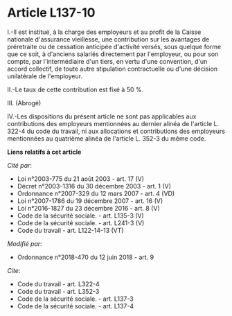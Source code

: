 # Article L137-10

I.-Il est institué, à la charge des employeurs et au profit de la Caisse nationale d'assurance vieillesse, une contribution
sur les avantages de préretraite ou de cessation anticipée d'activité versés, sous quelque forme que ce soit, à d'anciens
salariés directement par l'employeur, ou pour son compte, par l'intermédiaire d'un tiers, en vertu d'une convention, d'un
accord collectif, de toute autre stipulation contractuelle ou d'une décision unilatérale de l'employeur.

II.-Le taux de cette contribution est fixé à 50 %.

III. (Abrogé)

IV.-Les dispositions du présent article ne sont pas applicables aux contributions des employeurs mentionnées au dernier
alinéa de l'article L. 322-4 du code du travail, ni aux allocations et contributions des employeurs mentionnées au quatrième
alinéa de l'article L. 352-3 du même code.

**Liens relatifs à cet article**

_Cité par_:

  - Loi n°2003-775 du 21 août 2003 - art. 17 (V)
  - Décret n°2003-1316 du 30 décembre 2003 - art. 1 (V)
  - Ordonnance n°2007-329 du 12 mars 2007 - art. 4 (VD)
  - Loi n°2007-1786 du 19 décembre 2007 - art. 16 (V)
  - Loi n°2016-1827 du 23 décembre 2016 - art. 8 (V)
  - Code de la sécurité sociale. - art. L135-3 (V)
  - Code de la sécurité sociale. - art. L241-3 (V)
  - Code du travail - art. L122-14-13 (VT)

_Modifié par_:

  - Ordonnance n°2018-470 du 12 juin 2018 - art. 9

_Cite_:

  - Code du travail - art. L322-4
  - Code du travail - art. L352-3
  - Code de la sécurité sociale. - art. L137-3
  - Code de la sécurité sociale. - art. L137-4
